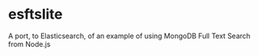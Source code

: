 esftslite
=========

A port, to Elasticsearch, of an example of using MongoDB Full Text Search from Node.js


